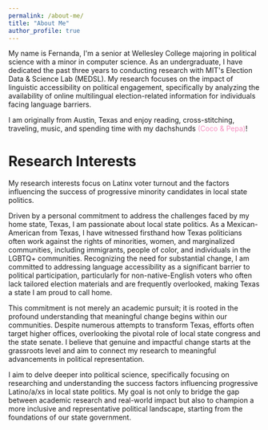 ```yaml
---
permalink: /about-me/
title: "About Me"
author_profile: true
---
```

<style>
.hover-image {
    display: none;
    position: absolute;
    width: 200px; /* Adjust the size as needed */
    height: auto;
    z-index: 10; /* Ensure the image is on top */
}
.hover-trigger {
    position: relative;
    cursor: pointer;
}
</style>

<script>
document.addEventListener('DOMContentLoaded', function() {
    var trigger = document.querySelector('.hover-trigger');
    var image = document.querySelector('.hover-image');
    
    trigger.addEventListener('mouseover', function() {
        image.style.display = 'block';
    });
    
    trigger.addEventListener('mouseout', function() {
        image.style.display = 'none';
    });
});
</script>

My name is Fernanda, I'm a senior at Wellesley College majoring in political science with a minor in computer science. As an undergraduate, I have dedicated the past three years to conducting research with MIT's Election Data & Science Lab (MEDSL). My research focuses on the impact of linguistic accessibility on political engagement, specifically by analyzing the availability of online multilingual election-related information for individuals facing language barriers. 

I am originally from Austin, Texas and enjoy reading, cross-stitching, traveling, music, and spending time with my dachshunds 
<span class="hover-trigger" style="color: #F58FC0;">(Coco & Pepa)</span>!

<img src="https://fernandamayela.github.io/images/coco_and_pepa.png" alt="Coco and Pepa" class="hover-image" style="top: 500px; left: 850px;">

Research Interests
======

My research interests focus on Latinx voter turnout and the factors influencing the success of progressive minority candidates in local state politics.

Driven by a personal commitment to address the challenges faced by my home state, Texas, I am passionate about local state politics. As a Mexican-American from Texas, I have witnessed firsthand how Texas politicians often work against the rights of minorities, women, and marginalized communities, including immigrants, people of color, and individuals in the LGBTQ+ communities. Recognizing the need for substantial change, I am committed to addressing language accessibility as a significant barrier to political participation, particularly for non-native-English voters who often lack tailored election materials and are frequently overlooked, making Texas a state I am proud to call home.

This commitment is not merely an academic pursuit; it is rooted in the profound understanding that meaningful change begins within our communities. Despite numerous attempts to transform Texas, efforts often target higher offices, overlooking the pivotal role of local state congress and the state senate. I believe that genuine and impactful change starts at the grassroots level and aim to connect my research to meaningful advancements in political representation.

I aim to delve deeper into political science, specifically focusing on researching and understanding the success factors influencing progressive Latino/a/xs in local state politics. My goal is not only to bridge the gap between academic research and real-world impact but also to champion a more inclusive and representative political landscape, starting from the foundations of our state government.
